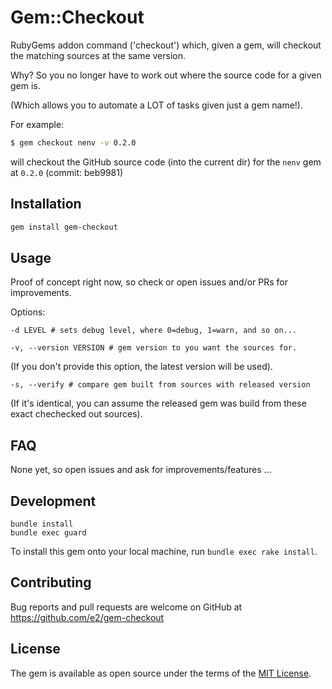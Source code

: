 # Gem::Checkout

RubyGems addon command ('checkout') which, given a gem, will checkout the matching sources at the same version.

Why? So you no longer have to work out where the source code for a given gem is.

(Which allows you to automate a LOT of tasks given just a gem name!).

For example:

```bash
$ gem checkout nenv -v 0.2.0
```

will checkout the GitHub source code (into the current dir) for the `nenv` gem at `0.2.0` (commit: beb9981)


## Installation

```sh
gem install gem-checkout
```

## Usage

Proof of concept right now, so check or open issues and/or PRs for improvements.

Options:

```
-d LEVEL # sets debug level, where 0=debug, 1=warn, and so on...
```

```
-v, --version VERSION # gem version to you want the sources for.
```

(If you don't provide this option, the latest version will be used).

```
-s, --verify # compare gem built from sources with released version
```

(If it's identical, you can assume the released gem was build from these exact chechecked out sources).

## FAQ

None yet, so open issues and ask for improvements/features ...


## Development

```
bundle install
bundle exec guard
```

To install this gem onto your local machine, run `bundle exec rake install`.

## Contributing

Bug reports and pull requests are welcome on GitHub at https://github.com/e2/gem-checkout

## License

The gem is available as open source under the terms of the [MIT License](http://opensource.org/licenses/MIT).
